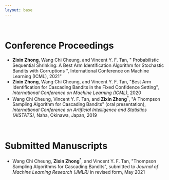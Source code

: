 ```yaml
---
layout: base
---
```


<br/>

# Conference Proceedings
* **Zixin Zhong**, Wang Chi Cheung, and Vincent Y. F. Tan, " Probabilistic Sequential Shrinking: A Best Arm Identification Algorithm for Stochastic Bandits with Corruptions ", International Conference on Machine Learning (ICML), 2021"
* **Zixin Zhong**, Wang Chi Cheung, and Vincent Y. F. Tan, "Best Arm Identification for Cascading Bandits in the Fixed Confidence Setting", *International Conference on Machine Learning (ICML)*, 2020
* Wang Chi Cheung, Vincent Y. F. Tan, and **Zixin Zhong**<sup>\*</sup>, "A Thompson Sampling Algorithm for Cascading Bandits" (oral presentation), *International Conference on Artificial Intelligence and Statistics (AISTATS)*, Naha, Okinawa, Japan, 2019

<br/>


# Submitted Manuscripts
* Wang Chi Cheung, **Zixin Zhong**<sup>\*</sup>, and Vincent Y. F. Tan, "Thompson Sampling Algorithms for Cascading Bandits", submitted to *Journal of Machine Learning Research (JMLR)* in revised form, May 2021


